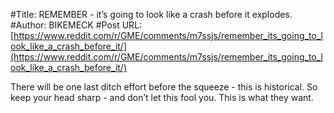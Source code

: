#Title: REMEMBER - it’s going to look like a crash before it explodes.
#Author: BIKEMECK
#Post URL: [https://www.reddit.com/r/GME/comments/m7ssjs/remember_its_going_to_look_like_a_crash_before_it/](https://www.reddit.com/r/GME/comments/m7ssjs/remember_its_going_to_look_like_a_crash_before_it/)


There will be one last ditch effort before the squeeze - this is historical. So keep your head sharp - and don’t let this fool you. This is what they want.